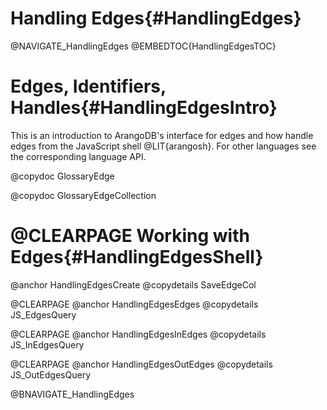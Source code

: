 Handling Edges{#HandlingEdges}
==============================

@NAVIGATE_HandlingEdges
@EMBEDTOC{HandlingEdgesTOC}

Edges, Identifiers, Handles{#HandlingEdgesIntro}
================================================

This is an introduction to ArangoDB's interface for edges and how handle
edges from the JavaScript shell @LIT{arangosh}. For other languages see the
corresponding language API.

@copydoc GlossaryEdge

@copydoc GlossaryEdgeCollection

@CLEARPAGE
Working with Edges{#HandlingEdgesShell}
=======================================

@anchor HandlingEdgesCreate
@copydetails SaveEdgeCol

@CLEARPAGE
@anchor HandlingEdgesEdges
@copydetails JS_EdgesQuery

@CLEARPAGE
@anchor HandlingEdgesInEdges
@copydetails JS_InEdgesQuery

@CLEARPAGE
@anchor HandlingEdgesOutEdges
@copydetails JS_OutEdgesQuery

@BNAVIGATE_HandlingEdges
